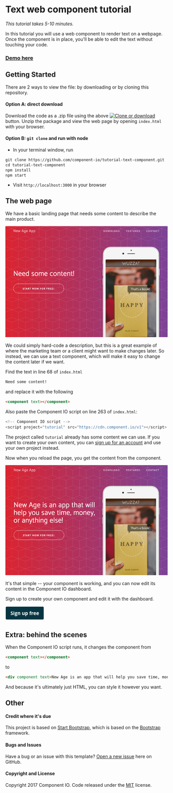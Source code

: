 # Text web component tutorial

*This tutorial takes 5-10 minutes.*

In this tutorial you will use a web component to render text on a webpage. Once the component is in place, you'll be able to edit the text without touching your code.

### [Demo here](http://component-io-tutorials.s3-website-us-east-1.amazonaws.com/tutorial-text-component/dist/)

## Getting Started

There are 2 ways to view the file: by downloading or by cloning this repository.

#### Option A: direct download

Download the code as a .zip file using the above [![Clone or download](https://res.cloudinary.com/component/image/upload/v1484267460/clone_or_download.png)](https://github.com/component-io/tutorial-text-component#) button. Unzip the package and view the web page by opening `index.html` with your browser.

#### Option B: `git clone` and run with node

* In your terminal window, run
```
git clone https://github.com/component-io/tutorial-text-component.git
cd tutorial-text-component
npm install
npm start
```
* Visit `http://localhost:3000` in your browser

## The web page

We have a basic landing page that needs some content to describe the main product.

[![The web page](dist/img/tutorial-1.png)](http://component-io-tutorials.s3-website-us-east-1.amazonaws.com/tutorial-text-component/dist/)

We could simply hard-code a description, but this is a great example of where the marketing team or a client might want to make changes later. So instead, we can use a text component, which will make it easy to change the content later if we want.

Find the text in line 68 of `index.html`

```html
Need some content!
```

and replace it with the following

```html
<component text></component>
```

Also paste the Component IO script on line 263 of `index.html`:

```js
<!-- Component IO script -->
<script project="tutorial" src="https://cdn.component.io/v1"></script>
```

The project called `tutorial` already has some content we can use. If you want to create your own content, you can [sign up for an account](https://component.io/auth) and use your own project instead.

Now when you reload the page, you get the content from the component.

[![The improved web page](dist/img/tutorial-2.png)](http://component-io-tutorials.s3-website-us-east-1.amazonaws.com/tutorial-text-component/dist/)

It's that simple -- your component is working, and you can now edit its content in the Component IO dashboard.

Sign up to create your own component and edit it with the dashboard.

[![Sign up](dist/img/sign-up.png)](https://component.io/auth)

## Extra: behind the scenes

When the Component IO script runs, it changes the component from

```html
<component text></component>
```
to
```html
<div component text>New Age is an app that will help you save time, money, or anything else!</div>
```
And because it's ultimately just HTML, you can style it however you want.

## Other

#### Credit where it's due

This project is based on [Start Bootstrap](http://startbootstrap.com/template-overviews/new-age/), which is based on the [Bootstrap](http://getbootstrap.com/) framework.

#### Bugs and Issues

Have a bug or an issue with this template? [Open a new issue](https://github.com/component-io/tutorial-text-component/issues) here on GitHub.

#### Copyright and License

Copyright 2017 Component IO. Code released under the [MIT](https://github.com/component-io/tutorial-text-component/blob/master/LICENSE) license.

